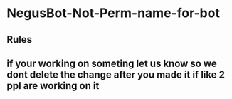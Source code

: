 # NegusBot-Not-Perm-name-for-bot
## Rules 
## if your working on someting let us know so we dont delete the change after you made it if like 2 ppl are working on it
##
